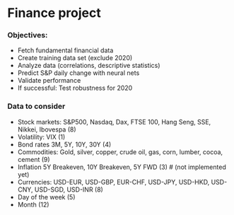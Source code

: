 # Finance project

### Objectives:

* Fetch fundamental financial data
* Create training data set (exclude 2020)
* Analyze data (correlations, descriptive statistics)
* Predict S&P daily change with neural nets
* Validate performance
* If successful: Test robustness for 2020


### Data to consider

* Stock markets: S&P500, Nasdaq, Dax, FTSE 100, Hang Seng, SSE, Nikkei, Ibovespa (8)
* Volatility: VIX (1)
* Bond rates 3M, 5Y, 10Y, 30Y (4)
* Commodities: Gold, silver, copper, crude oil, gas, corn, lumber, cocoa, cement (9)
* Inflation 5Y Breakeven, 10Y Breakeven, 5Y FWD (3)  # (not implemented yet)
* Currencies: USD-EUR, USD-GBP, EUR-CHF, USD-JPY, USD-HKD, USD-CNY, USD-SGD, USD-INR (8)
* Day of the week (5)
* Month (12)

